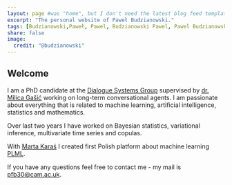 ```yaml
---
layout: page #was "home", but I don't need the latest blog feed template on the homepage
excerpt: "The personal website of Paweł Budzianowski."
tags: [Budzianowski,Paweł, Pawel, Budzianowski Pawel, Pawel Budzianowski, pawelbudzianowski, pawel budzianowski, home page]
share: false
image:
  credit: "@budzianowski"
---
```


## Welcome

I am a PhD candidate at the [Dialogue Systems Group](http://mi.eng.cam.ac.uk/research/dialogue/) supervised by [dr. Milica Gašić](https://mi.eng.cam.ac.uk/~mg436) working on long-term conversational agents. I am passionate about everything that is related to machine learning, artificial intelligence, statistics and mathematics. 

Over last two years I have worked on Bayesian statistics, variational inference, multivariate time series and copulas.

With [Marta Karaś](https://statsox.github.io/) I created first Polish platform about machine learning [PLML](https://plml17.github.io).

If you have any questions feel free to contact me - my mail is pfb30@cam.ac.uk.
